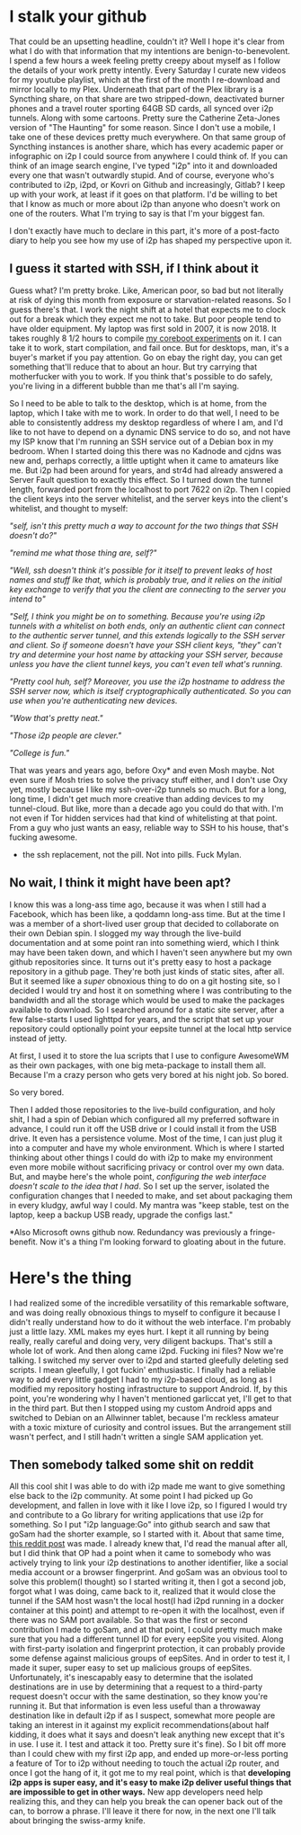 I stalk your github
===================

That could be an upsetting headline, couldn't it? Well I hope it's clear from
what I do with that information that my intentions are benign-to-benevolent.
I spend a few hours a week feeling pretty creepy about myself as I follow the
details of your work pretty intently. Every Saturday I curate new videos for my
youtube playlist, which at the first of the month I re-download and mirror
locally to my Plex. Underneath that part of the Plex library is a Syncthing
share, on that share are two stripped-down, deactivated burner phones and a
travel router sporting 64GB SD cards, all synced over i2p tunnels. Along with
some cartoons. Pretty sure the Catherine Zeta-Jones version of "The Haunting"
for some reason. Since I don't use a mobile, I take one of these devices pretty
much everywhere. On that same group of Syncthing instances is another share,
which has every academic paper or infographic on i2p I could source from
anywhere I could think of. If you can think of an image search engine, I've
typed "i2p" into it and downloaded every one that wasn't outwardly stupid. And
of course, everyone who's contributed to i2p, i2pd, or Kovri on Github and
increasingly, Gitlab? I keep up with your work, at least if it goes on that
platform. I'd be willing to bet that I know as much or more about i2p than
anyone who doesn't work on one of the routers. What I'm trying to say is that
I'm your biggest fan.

I don't exactly have much to declare in this part, it's more of a post-facto
diary to help you see how my use of i2p has shaped my perspective upon it.

I guess it started with SSH, if I think about it
------------------------------------------------

Guess what? I'm pretty broke. Like, American poor, so bad but not
literally at risk of dying this month from exposure or starvation-related
reasons. So I guess there's that. I work the night shift at a hotel that expects
me to clock out for a break which they expect me not to take. But poor people
tend to have older equipment. My laptop was first sold in 2007, it is now 2018.
It takes roughly 8 1/2 hours to compile [my coreboot experiments](https://github.com/eyedeekay/vendor)
on it. I can take it to work, start compilation, and fail once. But for
desktops, man, it's a buyer's market if you pay attention. Go on ebay the right
day, you can get something that'll reduce that to about an hour. But try
carrying that motherfucker with you to work. If you think that's possible to do
safely, you're living in a different bubble than me that's all I'm saying.

So I need to be able to talk to the desktop, which is at home, from the laptop,
which I take with me to work. In order to do that well, I need to be able to
consistently address my desktop regardless of where I am, and I'd like to not
have to depend on a dynamic DNS service to do so, and not have my ISP know that
I'm running an SSH service out of a Debian box in my bedroom. When I started
doing this there was no Kadnode and cjdns was new and, perhaps correctly, a
little uptight when it came to amateurs like me. But i2p had been around for
years, and str4d had already answered a Server Fault question to exactly this
effect. So I turned down the tunnel length, forwarded port from the localhost to
port 7622 on i2p. Then I copied the client keys into the server whitelist, and
the server keys into the client's whitelist, and thought to myself:

  *"self, isn't this pretty much a way to account for the two things that SSH*
  *doesn't do?"*

  *"remind me what those thing are, self?"*

  *"Well, ssh doesn't think it's possible for it itself to prevent leaks of*
  *host names and stuff lke that, which is probably true, and it relies on*
  *the initial key exchange to verify that you the client are connecting to*
  *the server you intend to"*

  *"Self, I think you might be on to something. Because you're using i2p*
  *tunnels with a whitelist on both ends, only an authentic client can connect*
  *to the authentic server tunnel, and this extends logically to the SSH server*
  *and client. So if someone doesn't have your SSH client keys, "they" can't*
  *try and determine your host name by attacking your SSH server, because*
  *unless you have the client tunnel keys, you can't even tell what's running.*

  *"Pretty cool huh, self? Moreover, you use the i2p hostname to address the*
  *SSH server now, which is itself cryptographically authenticated. So you can*
  *use when you're authenticating new devices.*

  *"Wow that's pretty neat."*

  *"Those i2p people are clever."*

  *"College is fun."*

That was years and years ago, before Oxy* and even Mosh maybe. Not even sure if
Mosh tries to solve the privacy stuff either, and I don't use Oxy yet, mostly
because I like my ssh-over-i2p tunnels so much. But for a long, long time, I
didn't get much more creative than adding devices to my tunnel-cloud. But like,
more than a decade ago you could do that with. I'm not even if Tor hidden
services had that kind of whitelisting at that point. From a guy who just wants
an easy, reliable way to SSH to his house, that's fucking awesome.

* the ssh replacement, not the pill. Not into pills. Fuck Mylan.

No wait, I think it might have been apt?
----------------------------------------

I know this was a long-ass time ago, because it was when I still had a Facebook,
which has been like, a qoddamn long-ass time. But at the time I was a member of
a short-lived user group that decided to collaborate on their own Debian spin.
I slogged my way through the live-build documentation and at some point ran into
something wierd, which I think may have been taken down, and which I haven't
seen anywhere but my own github repositories since. It turns out it's pretty
easy to host a package repository in a github page. They're both just kinds of
static sites, after all. But it seemed like a *super* obnoxious thing to do on
a git hosting site, so I decided I would try and host it on something where I
was contributing to the bandwidth and all the storage which would be used to
make the packages available to download. So I searched around for a static site
server, after a few false-starts I used lighttpd for years, and the script that
set up your repository could optionally point your eepsite tunnel at the local
http service instead of jetty.

At first, I used it to store the lua scripts that I use to configure AwesomeWM
as their own packages, with one big meta-package to install them all. Because
I'm a crazy person who gets very bored at his night job. So bored.

So very bored.

Then I added those repositories to the live-build configuration, and holy shit,
I had a spin of Debian which configured all my preferred software in advance,
I could run it off the USB drive or I could install it from the USB drive. It
even has a persistence volume. Most of the time, I can just plug it into a
computer and have my whole environment. Which is where I started thinking about
other things I could do with i2p to make my environment even more mobile without
sacrificing privacy or control over my own data. But, and maybe here's the whole
point, *configuring the web interface doesn't scale to the idea that I had*. So
I set up the server, isolated the configuration changes that I needed to make,
and set about packaging them in every kludgy, awful way I could. My mantra was
"keep stable, test on the laptop, keep a backup USB ready, upgrade the configs
last."

*Also Microsoft owns github now. Redundancy was previously a fringe-benefit. Now
it's a thing I'm looking forward to gloating about in the future.

Here's the thing
================

I had realized some of the incredible versatility of this remarkable software,
and was doing really obnoxious things to myself to configure it because I didn't
really understand how to do it without the web interface. I'm probably just
a little lazy. XML makes my eyes hurt. I kept it all running by being really,
really careful and doing very, very diligent backups. That's still a whole lot
of work. And then along came i2pd. Fucking ini files? Now we're talking. I
switched my server over to i2pd and started gleefully deleting sed scripts. I
mean gleefully, I got fuckin' enthusiastic. I finally had a reliable way to add
every little gadget I had to my i2p-based cloud, as long as I modified my
repository hosting infrastructure to support Android. If, by this point, you're
wondering why I haven't mentioned garliccat yet, I'll get to that in the third
part. But then I stopped using my custom Android apps and switched to Debian on
an Allwinner tablet, because I'm reckless amateur with a toxic mixture of
curiosity and control issues. But the arrangement still wasn't perfect, and I
still hadn't written a single SAM application yet.

Then somebody talked some shit on reddit
----------------------------------------

All this cool shit I was able to do with i2p made me want to give something else
back to the i2p community. At some point I had picked up Go development, and
fallen in love with it like I love i2p, so I figured I would try and contribute
to a Go library for writing applications that use i2p for something. So I put
"i2p language:Go" into github search and saw that goSam had the shorter
example, so I started with it. About that same time, [this reddit post](https://www.reddit.com/r/i2p/comments/579idi/warning_i2p_is_linkablefingerprintable/)
was made. I already knew that, I'd read the manual after all, but I did think
that OP had a point when it came to somebody who was actively trying to link
your i2p destinations to another identifier, like a social media account or
a browser fingerprint. And goSam was an obvious tool to solve this problem(I
thought) so I started writing it, then I got a second job, forgot what I was
doing, came back to it, realized that it would close the tunnel if the SAM host
wasn't the local host(I had i2pd running in a docker container at this point)
and attempt to re-open it with the localhost, even if there was no SAM port
available. So that was the first or second contribution I made to goSam, and
at that point, I could pretty much make sure that you had a different tunnel ID
for every eepSite you visited. Along with first-party isolation and fingerprint
protection, it can probably provide some defense against malicious groups of
eepSites. And in order to test it, I made it super, super easy to set up
malicious groups of eepSites. Unfortunately, it's inescapably easy to determine
that the isolated destinations are in use by determining that a request to a
third-party request doesn't occur with the same destination, so they know you're
running it. But that information is even less useful than a throwaway
destination like in default i2p if as I suspect, somewhat more people are taking
an interest in it against my explicit recommendations(about half kidding, it
does what it says and doesn't leak anything new except that it's in use. I use
it. I test and attack it too. Pretty sure it's fine). So I bit off more than I
could chew with my first i2p app, and ended up more-or-less porting a feature
of Tor to i2p without needing to touch the actual i2p router, and once I
got the hang of it, it got me to my real point, which is that **developing i2p**
**apps is super easy, and it's easy to make i2p deliver useful things that**
**are impossible to get in other ways.** New app developers need help realizing
this, and they can help you break the can opener back out of the can, to borrow
a phrase. I'll leave it there for now, in the next one I'll talk about bringing
the swiss-army knife.

